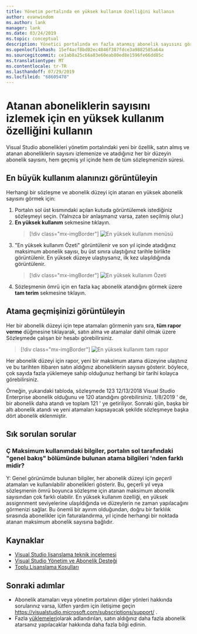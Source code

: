 ```yaml
---
title: Yönetim portalında en yüksek kullanım özelliğini kullanın
author: evanwindom
ms.author: lank
manager: lank
ms.date: 03/24/2019
ms.topic: conceptual
description: Yönetici portalında en fazla atanmış abonelik sayısını görüntülemeyi öğrenin
ms.openlocfilehash: 15ef4acf8bd02ec4846f387fdce3a9882585a64a
ms.sourcegitcommit: ce1ab8a25c66a83e60eab80ed8e1596fe66dd85c
ms.translationtype: MT
ms.contentlocale: tr-TR
ms.lasthandoff: 07/29/2019
ms.locfileid: "68605478"
---
```

# <a name="use-the-maximum-usage-feature-to-track-the-number-of-assigned-subscriptions"></a>Atanan aboneliklerin sayısını izlemek için en yüksek kullanım özelliğini kullanın
Visual Studio abonelikleri yönetim portalındaki yeni bir özellik, satın almış ve atanan aboneliklerin sayısını izlemenize ve atadığınız her bir düzeyin abonelik sayısını, hem geçmiş yıl içinde hem de tüm sözleşmenizin süresi. 

## <a name="view-your-maximum-usage"></a>En büyük kullanım alanınızı görüntüleyin
Herhangi bir sözleşme ve abonelik düzeyi için atanan en yüksek abonelik sayısını görmek için:
1. Portalın sol üst kısmındaki açılan kutuda görüntülemek istediğiniz sözleşmeyi seçin. (Yalnızca bir anlaşmanız varsa, zaten seçilmiş olur.)
2. **En yüksek kullanım** sekmesine tıklayın.  
    > [!div class="mx-imgBorder"]
    > ![En yüksek kullanım menüsü](_img/maximum-usage/maximum-usage-menu.png)
3. "En yüksek kullanım Özeti" görüntülenir ve son yıl içinde atadığınız maksimum abonelik sayısı, bu üst sınıra ulaştığınız tarihle birlikte görüntülenir.  En yüksek düzeye ulaştıysanız, ilk kez ulaşıldığında görüntülenir. 
    > [!div class="mx-imgBorder"]
    > ![En yüksek kullanım Özeti](_img/maximum-usage/maximum-usage-summary.png)
4. Sözleşmenin ömrü için en fazla kaç abonelik atandığını görmek üzere **tam terim** sekmesine tıklayın.

## <a name="view-your-assignment-history"></a>Atama geçmişinizi görüntüleyin
Her bir abonelik düzeyi için tepe atamaları görmenin yanı sıra, **tüm rapor verme** düğmesine tıklayarak, satın alma ve atamalar dahil olmak üzere Sözleşmede çalışan bir hesabı görebilirsiniz.  

> [!div class="mx-imgBorder"]
> ![En yüksek kullanım tam rapor](_img/maximum-usage/maximum-usage-full-report.png)

Her abonelik düzeyi için rapor, yeni bir maksimum atama düzeyine ulaştınız ve bu tarihten itibaren satın aldığınız aboneliklerin sayısını gösterir. böylece, çok sayıda fazla yüklemeye sahip olduğunuz herhangi bir tarihi kolayca görebilirsiniz.  

Örneğin, yukarıdaki tabloda, sözleşmede 123 12/13/2018 Visual Studio Enterprise abonelik olduğunu ve 120 atandığını görebilirsiniz.  1/8/2019 ' de, bir abonelik daha atandı ve toplam 121 ' ye getiriliyor.  Sonraki gün, başka bir altı abonelik atandı ve yeni atamaları kapsayacak şekilde sözleşmeye başka dört abonelik eklenmiştir.  

## <a name="frequently-asked-questions"></a>Sık sorulan sorular
### <a name="q-how-is-the-information-in-the-maximum-usage-different-from-the-assignment-information-available-in-the-overview-section-on-the-left-side-of-the-portal"></a>Ç Maksimum kullanımdaki bilgiler, portalın sol tarafındaki "genel bakış" bölümünde bulunan atama bilgileri 'nden farklı midir?
Y:  Genel görünümde bulunan bilgiler, her abonelik düzeyi için *geçerli* atamaları ve kullanılabilir abonelikleri gösterir.  Bu, geçerli yıl veya sözleşmenin ömrü boyunca sözleşme için atanan maksimum abonelik sayısından çok farklı olabilir.  En yüksek kullanım özelliği, en yüksek assignnment seviyelerine ulaşıldığında ve düzeylerin ne zaman yapılacağını görmenizi sağlar.  Bu önemli bir ayırım olduğundan, doğru bir farklılık sırasında abonelikler için faturalandırma, yıl içinde herhangi bir noktada atanan maksimum abonelik sayısına bağlıdır. 

## <a name="resources"></a>Kaynaklar
- [Visual Studio lisanslama teknik incelemesi](https://aka.ms/vslicensing)
- [Visual Studio Yönetim ve Abonelik Desteği](https://visualstudio.microsoft.com/support/support-overview-vs)
- [Toplu Lisanslama Koşulları](https://www.microsoft.com/licensing/product-licensing/products.aspx)

## <a name="next-steps"></a>Sonraki adımlar
- Abonelik atamaları veya yönetim portalının diğer yönleri hakkında sorularınız varsa, lütfen yardım için iletişime geçin https://visualstudio.microsoft.com/subscriptions/support/ . 
- Fazla [yüklemeleri](handle-overclaimed-license.md)olarak adlandırılan, satın aldığınız daha fazla abonelik atarsanız yapılacaklar hakkında daha fazla bilgi edinin.
